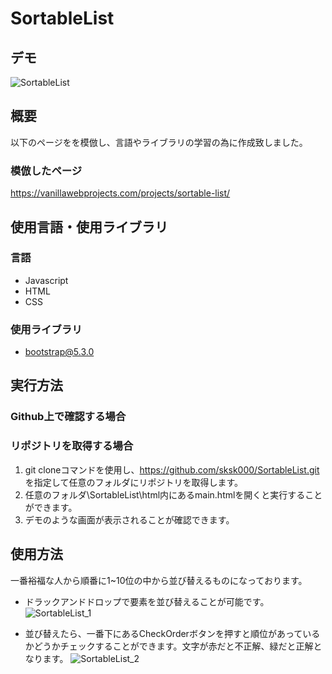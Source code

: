 # SortableList
## デモ
![SortableList](https://github.com/sksk000/SortableList/assets/137740372/a572454b-5ce6-4218-b58f-5efdfdb2164b)

## 概要
以下のページをを模倣し、言語やライブラリの学習の為に作成致しました。

### 模倣したページ
https://vanillawebprojects.com/projects/sortable-list/

## 使用言語・使用ライブラリ
### 言語
- Javascript
- HTML
- CSS
### 使用ライブラリ
- bootstrap@5.3.0

## 実行方法
### Github上で確認する場合
### リポジトリを取得する場合
1. git cloneコマンドを使用し、https://github.com/sksk000/SortableList.git を指定して任意のフォルダにリポジトリを取得します。
2. 任意のフォルダ\SortableList\html内にあるmain.htmlを開くと実行することができます。
3. デモのような画面が表示されることが確認できます。

## 使用方法
一番裕福な人から順番に1~10位の中から並び替えるものになっております。

- ドラックアンドドロップで要素を並び替えることが可能です。
![SortableList_1](https://github.com/sksk000/SortableList/assets/137740372/97608078-39f7-430e-97a6-990b04d62cc8)

- 並び替えたら、一番下にあるCheckOrderボタンを押すと順位があっているかどうかチェックすることができます。文字が赤だと不正解、緑だと正解となります。
![SortableList_2](https://github.com/sksk000/SortableList/assets/137740372/b3298bc7-6032-48dc-97ed-2cecca8881b7)



